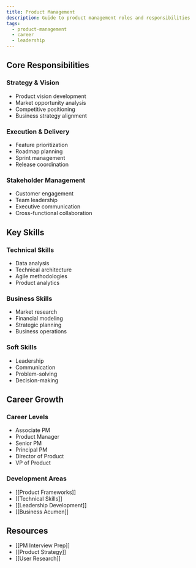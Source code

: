 ```yaml
---
title: Product Management
description: Guide to product management roles and responsibilities
tags:
  - product-management
  - career
  - leadership
---
```


## Core Responsibilities

### Strategy & Vision
- Product vision development
- Market opportunity analysis
- Competitive positioning
- Business strategy alignment

### Execution & Delivery
- Feature prioritization
- Roadmap planning
- Sprint management
- Release coordination

### Stakeholder Management
- Customer engagement
- Team leadership
- Executive communication
- Cross-functional collaboration

## Key Skills

### Technical Skills
- Data analysis
- Technical architecture
- Agile methodologies
- Product analytics

### Business Skills
- Market research
- Financial modeling
- Strategic planning
- Business operations

### Soft Skills
- Leadership
- Communication
- Problem-solving
- Decision-making

## Career Growth

### Career Levels
- Associate PM
- Product Manager
- Senior PM
- Principal PM
- Director of Product
- VP of Product

### Development Areas
- [[Product Frameworks]]
- [[Technical Skills]]
- [[Leadership Development]]
- [[Business Acumen]]

## Resources
- [[PM Interview Prep]]
- [[Product Strategy]]
- [[User Research]]
